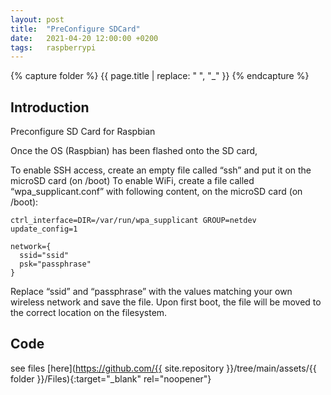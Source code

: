 ```yaml
---
layout: post
title:  "PreConfigure SDCard"
date:   2021-04-20 12:00:00 +0200
tags:   raspberrypi 
---
```

{% capture folder %}
{{ page.title | replace: " ", "_" }}
{% endcapture %}

## Introduction ##
Preconfigure SD Card for Raspbian
<!--more-->

Once the OS (Raspbian) has been flashed onto the SD card,

To enable SSH access, create an empty file called “ssh”  and put it on the microSD card (on /boot)
To enable WiFi, create a file called “wpa_supplicant.conf” with following content, on the microSD card (on /boot):

```
ctrl_interface=DIR=/var/run/wpa_supplicant GROUP=netdev
update_config=1

network={
  ssid="ssid"
  psk="passphrase"
}
```

Replace “ssid” and “passphrase” with the values matching your own wireless network and save the file. Upon first boot, the file will be moved to the correct location on the filesystem.

## Code ##
see files [here](https://github.com/{{ site.repository }}/tree/main/assets/{{ folder }}/Files){:target="_blank" rel="noopener"}